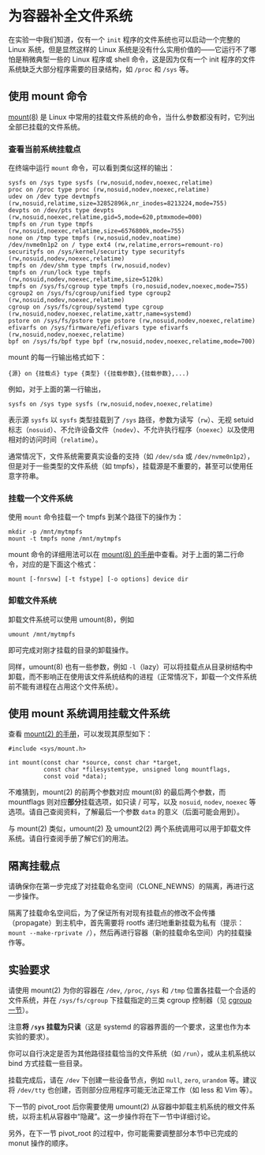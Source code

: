 # 为容器补全文件系统

在实验一中我们知道，仅有一个 `init` 程序的文件系统也可以启动一个完整的 Linux 系统，但是显然这样的 Linux 系统是没有什么实用价值的——它运行不了哪怕是稍微典型一些的 Linux 程序或 shell 命令，这是因为仅有一个 init 程序的文件系统缺乏大部分程序需要的目录结构，如 `/proc` 和 `/sys` 等。

## 使用 mount 命令

[mount(8)][mount.8] 是 Linux 中常用的挂载文件系统的命令，当什么参数都没有时，它列出全部已挂载的文件系统。

### 查看当前系统挂载点

在终端中运行 `mount` 命令，可以看到类似这样的输出：

```text
sysfs on /sys type sysfs (rw,nosuid,nodev,noexec,relatime)
proc on /proc type proc (rw,nosuid,nodev,noexec,relatime)
udev on /dev type devtmpfs (rw,nosuid,relatime,size=32852896k,nr_inodes=8213224,mode=755)
devpts on /dev/pts type devpts (rw,nosuid,noexec,relatime,gid=5,mode=620,ptmxmode=000)
tmpfs on /run type tmpfs (rw,nosuid,noexec,relatime,size=6576800k,mode=755)
none on /tmp type tmpfs (rw,nosuid,nodev,noatime)
/dev/nvme0n1p2 on / type ext4 (rw,relatime,errors=remount-ro)
securityfs on /sys/kernel/security type securityfs (rw,nosuid,nodev,noexec,relatime)
tmpfs on /dev/shm type tmpfs (rw,nosuid,nodev)
tmpfs on /run/lock type tmpfs (rw,nosuid,nodev,noexec,relatime,size=5120k)
tmpfs on /sys/fs/cgroup type tmpfs (ro,nosuid,nodev,noexec,mode=755)
cgroup2 on /sys/fs/cgroup/unified type cgroup2 (rw,nosuid,nodev,noexec,relatime)
cgroup on /sys/fs/cgroup/systemd type cgroup (rw,nosuid,nodev,noexec,relatime,xattr,name=systemd)
pstore on /sys/fs/pstore type pstore (rw,nosuid,nodev,noexec,relatime)
efivarfs on /sys/firmware/efi/efivars type efivarfs (rw,nosuid,nodev,noexec,relatime)
bpf on /sys/fs/bpf type bpf (rw,nosuid,nodev,noexec,relatime,mode=700)
```

mount 的每一行输出格式如下：

```text
{源} on {挂载点} type {类型} ({挂载参数},{挂载参数},...)
```

例如，对于上面的第一行输出，

```text
sysfs on /sys type sysfs (rw,nosuid,nodev,noexec,relatime)
```

表示源 `sysfs` 以 `sysfs` 类型挂载到了 `/sys` 路径，参数为读写（`rw`）、无视 setuid 标志（`nosuid`）、不允许设备文件（`nodev`）、不允许执行程序（`noexec`）以及使用相对的访问时间（`relatime`）。

通常情况下，文件系统需要真实设备的支持（如 `/dev/sda` 或 `/dev/nvme0n1p2`），但是对于一些类型的文件系统（如 tmpfs），挂载源是不重要的，甚至可以使用任意字符串。

### 挂载一个文件系统

使用 `mount` 命令挂载一个 tmpfs 到某个路径下的操作为：

```shell
mkdir -p /mnt/mytmpfs
mount -t tmpfs none /mnt/mytmpfs
```

mount 命令的详细用法可以在 [mount(8) 的手册][mount.8]中查看。对于上面的第二行命令，对应的是下面这个格式：

```text
mount [-fnrsvw] [-t fstype] [-o options] device dir
```

### 卸载文件系统

卸载文件系统可以使用 umount(8)，例如

```shell
umount /mnt/mytmpfs
```

即可完成对刚才挂载的目录的卸载操作。

同样，umount(8) 也有一些参数，例如 `-l`（lazy）可以将挂载点从目录树结构中卸载，而不影响正在使用该文件系统结构的进程（正常情况下，卸载一个文件系统前不能有进程在占用这个文件系统）。

## 使用 mount 系统调用挂载文件系统

查看 [mount(2) 的手册][mount.2]，可以发现其原型如下：

```text
#include <sys/mount.h>

int mount(const char *source, const char *target,
          const char *filesystemtype, unsigned long mountflags,
          const void *data);
```

不难猜到，mount(2) 的前两个参数对应 mount(8) 的最后两个参数，而 mountflags 则对应**部分**挂载选项，如只读 / 可写，以及 `nosuid`, `nodev`, `noexec` 等选项。请自己查阅资料，了解最后一个参数 `data` 的意义（后面可能会用到）。

与 mount(2) 类似，umount(2) 及 umount2(2) 两个系统调用可以用于卸载文件系统。请自行查阅手册了解它们的用法。

## 隔离挂载点

请确保你在第一步完成了对挂载命名空间（CLONE\_NEWNS）的隔离，再进行这一步操作。

隔离了挂载命名空间后，为了保证所有对现有挂载点的修改不会传播（propagate）到主机中，首先需要将 rootfs 递归地重新挂载为私有（提示：`mount --make-rprivate /`），然后再进行容器（新的挂载命名空间）内的挂载操作等。

## 实验要求

请使用 mount(2) 为你的容器在 `/dev`, `/proc`, `/sys` 和 `/tmp` 位置各挂载一个合适的文件系统，并在 `/sys/fs/cgroup` 下挂载指定的三类 cgroup 控制器（见 [cgroup 一节](../cgroup/README.md)）。

注意**将 `/sys` 挂载为只读**（这是 systemd 的容器界面的一个要求，这里也作为本实验的要求）。

你可以自行决定是否为其他路径挂载恰当的文件系统（如 `/run`），或从主机系统以 bind 方式挂载一些目录。

挂载完成后，请在 `/dev` 下创建一些设备节点，例如 `null`, `zero`, `urandom` 等。建议将 `/dev/tty` 也创建，否则部分应用程序可能无法正常工作（如 less 和 Vim 等）。

下一节的 pivot\_root 后你需要使用 umount(2) 从容器中卸载主机系统的根文件系统，以将主机从容器中“隐藏”。这一步操作将在下一节中详细讨论。

另外，在下一节 pivot\_root 的过程中，你可能需要调整部分本节中已完成的 monut 操作的顺序。


  [mount.2]: http://man7.org/linux/man-pages/man2/mount.2.html
  [mount.8]: http://man7.org/linux/man-pages/man8/mount.8.html
